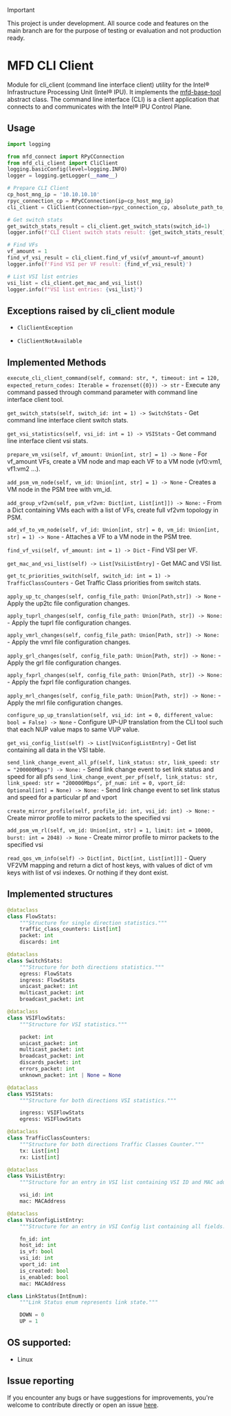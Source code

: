 > [!IMPORTANT] 
> This project is under development. All source code and features on the main branch are for the purpose of testing or evaluation and not production ready.

# MFD CLI Client

Module for cli_client (command line interface client) utility for the Intel® Infrastructure Processing Unit (Intel® IPU). It implements the [mfd-base-tool](https://github.com/intel/mfd-tool) abstract class.
The command line interface (CLI) is a client application that connects to and communicates with the Intel® IPU Control Plane.

## Usage

```python
import logging

from mfd_connect import RPyCConnection
from mfd_cli_client import CliClient
logging.basicConfig(level=logging.INFO)
logger = logging.getLogger(__name__)

# Prepare CLI Client
cp_host_mng_ip = '10.10.10.10'
rpyc_connection_cp = RPyCConnection(ip=cp_host_mng_ip)
cli_client = CliClient(connection=rpyc_connection_cp, absolute_path_to_binary_dir='/home/root')

# Get switch stats
get_switch_stats_result = cli_client.get_switch_stats(switch_id=1)
logger.info(f'CLI Client switch stats result: {get_switch_stats_result}')

# Find VFs
vf_amount = 1
find_vf_vsi_result = cli_client.find_vf_vsi(vf_amount=vf_amount)
logger.info(f'Find VSI per VF result: {find_vf_vsi_result}')

# List VSI list entries
vsi_list = cli_client.get_mac_and_vsi_list()
logger.info(f"VSI list entries: {vsi_list}")
```
## Exceptions raised by cli_client module
- `CliClientException`

- `CliClientNotAvailable`

## Implemented Methods

`execute_cli_client_command(self, command: str, *, timeout: int = 120, expected_return_codes: Iterable = frozenset({0})) -> str` - Execute any command passed through command parameter with command line interface client tool.

`get_switch_stats(self, switch_id: int = 1) -> SwitchStats` - Get command line interface client switch stats.

`get_vsi_statistics(self, vsi_id: int = 1) -> VSIStats` - Get command line interface client vsi stats.

`prepare_vm_vsi(self, vf_amount: Union[int, str] = 1) -> None` - For vf_amount VFs, create a VM node and map each VF to a VM node (vf0:vm1, vf1:vm2 ...).

`add_psm_vm_node(self, vm_id: Union[int, str] = 1) -> None` - Creates a VM node in the PSM tree with vm_id.

`add_group_vf2vm(self, psm_vf2vm: Dict[int, List[int]]) -> None:` - From a Dict containing VMs each with a list of VFs, create full vf2vm topology in PSM.

`add_vf_to_vm_node(self, vf_id: Union[int, str] = 0, vm_id: Union[int, str] = 1) -> None` - Attaches a VF to a VM node in the PSM tree.

`find_vf_vsi(self, vf_amount: int = 1) -> Dict` - Find VSI per VF.

`get_mac_and_vsi_list(self) -> List[VsiListEntry]` - Get MAC and VSI list.

`get_tc_priorities_switch(self, switch_id: int = 1) -> TrafficClassCounters` - Get Traffic Class priorities from switch stats.

`apply_up_tc_changes(self, config_file_path: Union[Path,str]) -> None` - Apply the up2tc file configuration changes.

`apply_tuprl_changes(self, config_file_path: Union[Path, str]) -> None:` - Apply the tuprl file configuration changes.

`apply_vmrl_changes(self, config_file_path: Union[Path, str]) -> None:` - Apply the vmrl file configuration changes.

`apply_grl_changes(self, config_file_path: Union[Path, str]) -> None:` - Apply the grl file configuration changes.

`apply_fxprl_changes(self, config_file_path: Union[Path, str]) -> None:` - Apply the fxprl file configuration changes.

`apply_mrl_changes(self, config_file_path: Union[Path, str]) -> None:` - Apply the mrl file configuration changes.

`configure_up_up_translation(self, vsi_id: int = 0, different_value: bool = False) -> None` - Configure UP-UP translation from the CLI tool such that each NUP value maps to same VUP value.

`get_vsi_config_list(self) -> List[VsiConfigListEntry]` - Get list containing all data in the VSI table.

`send_link_change_event_all_pf(self, link_status: str, link_speed: str = "200000Mbps") -> None:` - Send link change event to set link status and speed for all pfs
`send_link_change_event_per_pf(self, link_status: str, link_speed: str = "200000Mbps", pf_num: int = 0, vport_id: Optional[int] = None) -> None:` - Send link change event to set link status and speed for a particular pf and vport

`create_mirror_profile(self, profile_id: int, vsi_id: int) -> None:` - Create mirror profile to mirror packets to the specified vsi

`add_psm_vm_rl(self, vm_id: Union[int, str] = 1, limit: int = 10000, burst: int = 2048) -> None` - Create mirror profile to mirror packets to the specified vsi

`read_qos_vm_info(self) -> Dict[int, Dict[int, List[int]]]` - Query VF2VM mapping and return a dict of host keys, with values of dict of vm keys with list of vsi indexes. Or nothing if they dont exist.

## Implemented structures

```python
@dataclass
class FlowStats:
    """Structure for single direction statistics."""
    traffic_class_counters: List[int]
    packet: int
    discards: int
```
```python
@dataclass
class SwitchStats:
    """Structure for both directions statistics."""
    egress: FlowStats
    ingress: FlowStats
    unicast_packet: int
    multicast_packet: int
    broadcast_packet: int
```

```python
@dataclass
class VSIFlowStats:
    """Structure for VSI statistics."""

    packet: int
    unicast_packet: int
    multicast_packet: int
    broadcast_packet: int
    discards_packet: int
    errors_packet: int
    unknown_packet: int | None = None
```

```python
@dataclass
class VSIStats:
    """Structure for both directions VSI statistics."""

    ingress: VSIFlowStats
    egress: VSIFlowStats
```

```python
@dataclass
class TrafficClassCounters:
    """Structure for both directions Traffic Classes Counter."""
    tx: List[int]
    rx: List[int]
```

```python
@dataclass
class VsiListEntry:
    """Structure for an entry in VSI list containing VSI ID and MAC address."""

    vsi_id: int
    mac: MACAddress
```

```python
@dataclass
class VsiConfigListEntry:
    """Structure for an entry in VSI Config list containing all fields."""

    fn_id: int
    host_id: int
    is_vf: bool
    vsi_id: int
    vport_id: int
    is_created: bool
    is_enabled: bool
    mac: MACAddress
```

```python
class LinkStatus(IntEnum):
    """Link Status enum represents link state."""

    DOWN = 0
    UP = 1
```

## OS supported:
* Linux

## Issue reporting

If you encounter any bugs or have suggestions for improvements, you're welcome to contribute directly or open an issue [here](https://github.com/intel/mfd-cli-client/issues).
